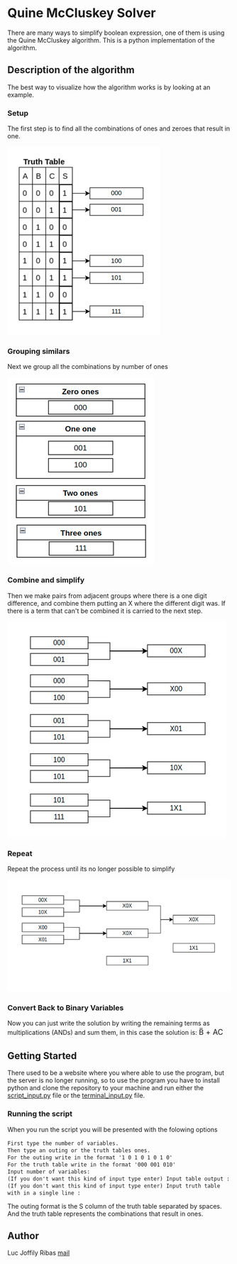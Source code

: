 # Quine McCluskey Solver

There are many ways to simplify boolean expression, one of them is using the Quine McCluskey algorithm. 
This is a python implementation of the algorithm.

## Description of the algorithm

The best way to visualize how the algorithm works is by looking at an example.

### Setup
The first step is to find all the combinations of ones and zeroes that result in one.

![setup](images/setup.png)
 
### Grouping similars
Next we group all the combinations by number of ones

![group](images/group.png)

### Combine and simplify
Then we make pairs from adjacent groups where there is a one digit difference, and combine them putting an X where the different digit was. 
If there is a term that can't be combined it is carried to the next step.

![combine](images/combine.png)

### Repeat
Repeat the process until its no longer possible to simplify

![repeat](images/repeat.png)

### Convert Back to Binary Variables
Now you can just write the solution by writing the remaining terms as multiplications (ANDs) and sum them, in this case the solution is: <span style="font-size:larger;"> B̅ + AC</span>  

## Getting Started

There used to be a website where you where able to use the program, but the server is no longer running, so to use the program you have to install python and clone the repository to your machine and run either the [script_input.py](script_input.py) file or the [terminal_input.py](terminal_input.py) file.

### Running the script
When you run the script you will be presented with the folowing options

```
First type the number of variables.
Then type an outing or the truth tables ones.
For the outing write in the format '1 0 1 0 1 0 1 0'
For the truth table write in the format '000 001 010'
Input number of variables: 
(If you don't want this kind of input type enter) Input table output : 
(If you don't want this kind of input type enter) Input truth table with in a single line : 
```

The outing format is the S column of the truth table separated by spaces.
And the truth table represents the combinations that result in ones.


## Author

Luc Joffily Ribas
[mail](luc.joffily.ribas@gmail.com)
